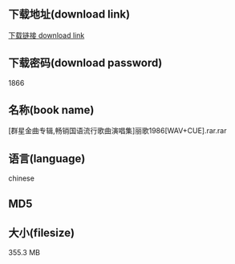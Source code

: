 ## 下载地址(download link)
[下载链接 download link](https://tutu365.netlify.app/?s=%5B%E7%BE%A4%E6%98%9F%E9%87%91%E6%9B%B2%E4%B8%93%E8%BE%91%2C%E7%95%85%E9%94%80%E5%9B%BD%E8%AF%AD%E6%B5%81%E8%A1%8C%E6%AD%8C%E6%9B%B2%E6%BC%94%E5%94%B1%E9%9B%86%5D%E4%B8%BD%E6%AD%8C1986%5BWAV%2BCUE%5D.rar)

## 下载密码(download password)
1866

## 名称(book name)
[群星金曲专辑,畅销国语流行歌曲演唱集]丽歌1986[WAV+CUE].rar.rar

## 语言(language)
chinese

## MD5


## 大小(filesize)
355.3 MB

